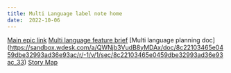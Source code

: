 ```yaml
---
title: Multi Language label note home
date:  2022-10-06
---
```



[Main epic link](https://jira.atl.workiva.net/browse/RRPL-369)
[Multi language feature brief](https://sandbox.wdesk.com/a/QWNjb3VudB8yMDAx/doc/60b1fdcfb7c443d38d2137892e1d4ca7/r/-1/v/1/sec/60b1fdcfb7c443d38d2137892e1d4ca7_1)
[Multi language planning doc] (https://sandbox.wdesk.com/a/QWNjb3VudB8yMDAx/doc/8c22103465e0459dbe32993ad36e93ac/r/-1/v/1/sec/8c22103465e0459dbe32993ad36e93ac_33)
[Story Map](https://app.mural.co/t/workiva3516/m/workiva3516/1655909969276/169a6477fb10a66e2796591403f2dad05834fa30?sender=69f320d7-70b4-461e-afbe-1553e42be467)
